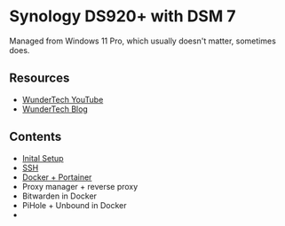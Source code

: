 # Synology DS920+ with DSM 7

Managed from Windows 11 Pro, which usually doesn't matter, sometimes does.

## Resources

* [WunderTech YouTube](https://www.youtube.com/c/WunderTechTutorials)
* [WunderTech Blog](https://www.wundertech.net/)

## Contents

* [Inital Setup](nas-setup.md)
* [SSH](ssh.md)
* [Docker + Portainer](docker-portainer.md)
* Proxy manager + reverse proxy
* Bitwarden in Docker
* PiHole + Unbound in Docker
* 


